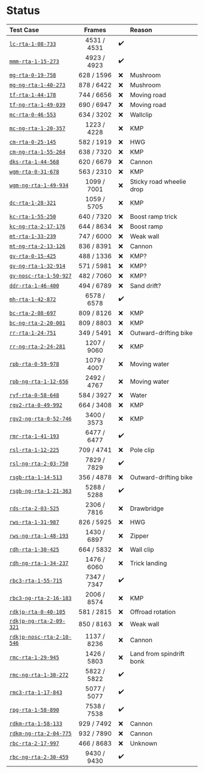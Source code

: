 # Status

Test Case                                                 | Frames      |     | Reason
:-------------------------------------------------------- | :---------: | --- | :---------------------------
[`lc-rta-1-08-733`](https://youtu.be/HPcvNS8QFVI)         | 4531 / 4531 | ✔️ |
[`mmm-rta-1-15-273`](https://youtu.be/ozaXzEXFeHM)        | 4923 / 4923 | ✔️ |
[`mg-rta-0-19-758`](https://youtu.be/ui01yrKCwa0)         | 628 / 1596  | ❌ | Mushroom
[`mg-ng-rta-1-40-273`](https://youtu.be/8-0Xetey5xY)      | 878 / 6422  | ❌ | Mushroom
[`tf-rta-1-44-178`](https://youtu.be/2XWFuncJAGk)         | 744 / 6656  | ❌ | Moving road
[`tf-ng-rta-1-49-039`](https://youtu.be/mqQa_1Cq1bw)      | 690 / 6947  | ❌ | Moving road
[`mc-rta-0-46-553`](https://youtu.be/1F2xfHYrkXM)         | 634 / 3202  | ❌ | Wallclip
[`mc-ng-rta-1-20-357`](https://youtu.be/kG8PvG8K1ZA)      | 1223 / 4228 | ❌ | KMP
[`cm-rta-0-25-145`](https://youtu.be/F_RUQVghmuA)         | 582 / 1919  | ❌ | HWG
[`cm-ng-rta-1-55-264`](https://youtu.be/XxKG3IYWduE)      | 638 / 7320  | ❌ | KMP
[`dks-rta-1-44-568`](https://youtu.be/b9hacHlifcw)        | 620 / 6679  | ❌ | Cannon
[`wgm-rta-0-31-678`](https://youtu.be/VVFXP639DRY)        | 563 / 2310  | ❌ | KMP
[`wgm-ng-rta-1-49-934`](https://youtu.be/NbhzA2rtZ2A)     | 1099 / 7001 | ❌ | Sticky road wheelie drop
[`dc-rta-1-28-321`](https://youtu.be/Rs5AK3iHVno)         | 1059 / 5705 | ❌ | KMP
[`kc-rta-1-55-250`](https://youtu.be/Elb5K7woV20)         | 640 / 7320  | ❌ | Boost ramp trick
[`kc-ng-rta-2-17-176`](https://youtu.be/UgSQj6RpDYM)      | 644 / 8634  | ❌ | Boost ramp
[`mt-rta-1-33-239`](https://youtu.be/FX89203m2iE)         | 747 / 6000  | ❌ | Weak wall
[`mt-ng-rta-2-13-126`](https://youtu.be/igcHE0-OV0g)      | 836 / 8391  | ❌ | Cannon
[`gv-rta-0-15-425`](https://youtu.be/bB0oUzdCHTA)         | 488 / 1336  | ❌ | KMP?
[`gv-ng-rta-1-32-914`](https://youtu.be/J55Fo2ZMz9M)      | 571 / 5981  | ❌ | KMP?
[`gv-nosc-rta-1-50-927`](https://youtu.be/R7oK3U7iZrk)    | 482 / 7060  | ❌ | KMP?
[`ddr-rta-1-46-400`](https://youtu.be/nVcVbd4n3yM)        | 494 / 6789  | ❌ | Sand drift?
[`mh-rta-1-42-872`](https://youtu.be/CellUlOYgnc)         | 6578 / 6578 | ✔️ | 
[`bc-rta-2-08-697`](https://youtu.be/1DEReKemoeI)         | 809 / 8126  | ❌ | KMP
[`bc-ng-rta-2-20-001`](https://youtu.be/028nClzy7B4)      | 809 / 8803  | ❌ | KMP
[`rr-rta-1-24-751`](https://youtu.be/dgNMHyFda14)         | 349 / 5491  | ❌ | Outward-drifting bike
[`rr-ng-rta-2-24-281`](https://youtu.be/O-BtWWsq82o)      | 1207 / 9060 | ❌ | KMP
[`rpb-rta-0-59-978`](https://youtu.be/Z-lVl-7B-So)        | 1079 / 4007 | ❌ | Moving water
[`rpb-ng-rta-1-12-656`](https://youtu.be/LujU0kJx-hU)     | 2492 / 4767 | ❌ | Moving water
[`ryf-rta-0-58-648`](https://youtu.be/3IKzbmawUbk)        | 584 / 3927  | ❌ | Water
[`rgv2-rta-0-49-992`](https://youtu.be/T7OVqaNUbzI)       | 664 / 3408  | ❌ | KMP
[`rgv2-ng-rta-0-52-746`](https://youtu.be/jWRsMWo-55g)    | 3400 / 3573 | ❌ | KMP
[`rmr-rta-1-41-193`](https://youtu.be/y7t4_xXuD2A)        | 6477 / 6477 | ✔️ | 
[`rsl-rta-1-12-225`](https://youtu.be/3p8yV_jjQ4o)        | 709 / 4741  | ❌ | Pole clip
[`rsl-ng-rta-2-03-750`](https://youtu.be/ahNGAaUzm6s)     | 7829 / 7829 | ✔️ | 
[`rsgb-rta-1-14-513`](https://youtu.be/lgfw-zswqIM)       | 356 / 4878  | ❌ | Outward-drifting bike
[`rsgb-ng-rta-1-21-363`](https://youtu.be/SjXUPXT8n8g)    | 5288 / 5288 | ✔️ | 
[`rds-rta-2-03-525`](https://youtu.be/a9Mnd2W7JXI)        | 2306 / 7816 | ❌ | Drawbridge
[`rws-rta-1-31-987`](https://youtu.be/2rDSx5pgQ9A)        | 826 / 5925  | ❌ | HWG
[`rws-ng-rta-1-48-193`](https://youtu.be/4PU4zpCU_q4)     | 1430 / 6897 | ❌ | Zipper
[`rdh-rta-1-30-425`](https://youtu.be/v5Qj0DnqVo0)        | 664 / 5832  | ❌ | Wall clip
[`rdh-ng-rta-1-34-237`](https://youtu.be/4Lp-ehOOiGo)     | 1476 / 6060 | ❌ | Trick landing
[`rbc3-rta-1-55-715`](https://youtu.be/vSbSADDEzEs)       | 7347 / 7347 | ✔️ | 
[`rbc3-ng-rta-2-16-183`](https://youtu.be/xZwlaonIBws)    | 2006 / 8574 | ❌ | KMP
[`rdkjp-rta-0-40-105`](https://youtu.be/bkinW1UZK6M)      | 581 / 2815  | ❌ | Offroad rotation
[`rdkjp-ng-rta-2-09-321`](https://youtu.be/WRXMrAUnOLo)   | 850 / 8163  | ❌ | Weak wall
[`rdkjp-nosc-rta-2-10-546`](https://youtu.be/ovFBMmhFioA) | 1137 / 8236 | ❌ | Cannon
[`rmc-rta-1-29-945`](https://youtu.be/QwWEFaiOquI)        | 1426 / 5803 | ❌ | Land from spindrift bonk
[`rmc-ng-rta-1-30-272`](https://youtu.be/HSatgyRolcI)     | 5822 / 5822 | ✔️ | 
[`rmc3-rta-1-17-843`](https://youtu.be/6H6UnSDPPdI)       | 5077 / 5077 | ✔️ | 
[`rpg-rta-1-58-890`](https://youtu.be/vu0vpmTmcbg)        | 7538 / 7538 | ✔️ | 
[`rdkm-rta-1-58-133`](https://youtu.be/s3uqTaxr_4A)       | 929 / 7492  | ❌ | Cannon
[`rdkm-ng-rta-2-04-775`](https://youtu.be/jk5NIcHWQ-Y)    | 932 / 7890  | ❌ | Cannon
[`rbc-rta-2-17-997`](https://youtu.be/6Wri7nBtZMk)        | 466 / 8683  | ❌ | Unknown
[`rbc-ng-rta-2-30-459`](https://youtu.be/twZes-RI6Sc)     | 9430 / 9430 | ✔️ | 
